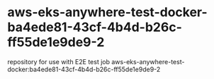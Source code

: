 # aws-eks-anywhere-test-docker-ba4ede81-43cf-4b4d-b26c-ff55de1e9de9-2
repository for use with E2E test job aws-eks-anywhere-test-docker:ba4ede81-43cf-4b4d-b26c-ff55de1e9de9-2
